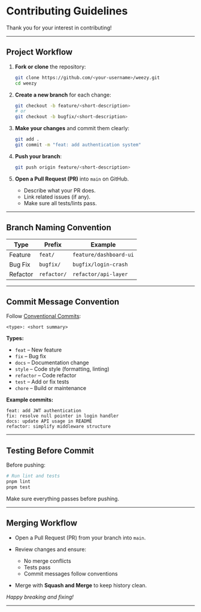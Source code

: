 # Contributing Guidelines

Thank you for your interest in contributing!

---

## Project Workflow

1. **Fork or clone** the repository:

   ```bash
   git clone https://github.com/<your-username>/weezy.git
   cd weezy
   ````

2. **Create a new branch** for each change:

   ```bash
   git checkout -b feature/<short-description>
   # or
   git checkout -b bugfix/<short-description>
   ```

3. **Make your changes** and commit them clearly:

   ```bash
   git add .
   git commit -m "feat: add authentication system"
   ```

4. **Push your branch**:

   ```bash
   git push origin feature/<short-description>
   ```

5. **Open a Pull Request (PR)** into `main` on GitHub.

   * Describe what your PR does.
   * Link related issues (if any).
   * Make sure all tests/lints pass.

---

## Branch Naming Convention

| Type     | Prefix      | Example                 |
| -------- | ----------- | ----------------------- |
| Feature  | `feat/`  | `feature/dashboard-ui`  |
| Bug Fix  | `bugfix/`   | `bugfix/login-crash`    |
| Refactor | `refactor/` | `refactor/api-layer`    |

---

## Commit Message Convention

Follow [Conventional Commits](https://www.conventionalcommits.org/en/v1.0.0/):

```
<type>: <short summary>
```

**Types:**

* `feat` – New feature
* `fix` – Bug fix
* `docs` – Documentation change
* `style` – Code style (formatting, linting)
* `refactor` – Code refactor
* `test` – Add or fix tests
* `chore` – Build or maintenance

**Example commits:**

```
feat: add JWT authentication
fix: resolve null pointer in login handler
docs: update API usage in README
refactor: simplify middleware structure
```

---

## Testing Before Commit

Before pushing:

```bash
# Run lint and tests
pnpm lint
pnpm test
```

Make sure everything passes before pushing.

---

## Merging Workflow

* Open a Pull Request (PR) from your branch into `main`.
* Review changes and ensure:

  * No merge conflicts
  * Tests pass
  * Commit messages follow conventions
* Merge with **Squash and Merge** to keep history clean.

_Happy breaking and fixing!_

---

